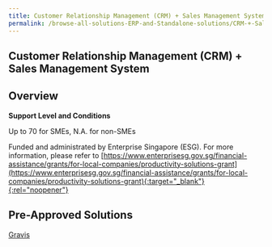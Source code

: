 ```yaml
---
title: Customer Relationship Management (CRM) + Sales Management System
permalink: /browse-all-solutions-ERP-and-Standalone-solutions/CRM-+-Sales-Mgmt-System
---
```


## Customer Relationship Management (CRM) + Sales Management System
## Overview

**Support Level and Conditions**

Up to 70 for SMEs, N.A. for non-SMEs

Funded and administrated by Enterprise Singapore (ESG). For more information, please refer to
[https://www.enterprisesg.gov.sg/financial-assistance/grants/for-local-companies/productivity-solutions-grant](https://www.enterprisesg.gov.sg/financial-assistance/grants/for-local-companies/productivity-solutions-grant){:target="_blank"}{:rel="noopener"}

## Pre-Approved Solutions

<a href='/productivity-solutions-grant/solutionrepo/solution2963' target='_blank'>Gravis</a><br>
